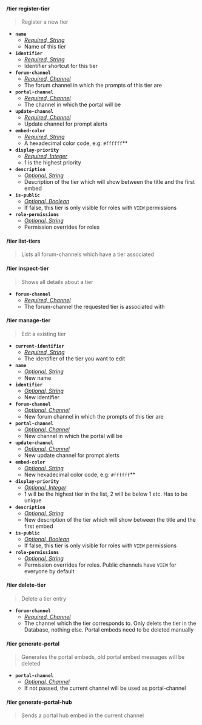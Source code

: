 #### /tier register-tier
> Register a new tier
- **`name`**
  - *[Required, String](proompter-documentation/guides/Quickstart/Slash%20Commands.md####String)*
  - Name of this tier
- **`identifier`**
  - *[Required, String](proompter-documentation/guides/Quickstart/Slash%20Commands.md####String)*
  - Identifier shortcut for this tier
- **`forum-channel`**
  - *[Required, Channel](proompter-documentation/guides/Quickstart/Slash%20Commands.md####Channel)*
  - The forum channel in which the prompts of this tier are
- **`portal-channel`**
  - *[Required, Channel](proompter-documentation/guides/Quickstart/Slash%20Commands.md####Channel)*
  - The channel in which the portal will be
- **`update-channel`**
  - *[Required, Channel](proompter-documentation/guides/Quickstart/Slash%20Commands.md####Channel)*
  - Update channel for prompt alerts
- **`embed-color`**
  - *[Required, String](proompter-documentation/guides/Quickstart/Slash%20Commands.md####String)*
  - A hexadecimal color code, e.g: `#ffffff`**
- **`display-priority`**
  - *[Required, Integer](proompter-documentation/guides/Quickstart/Slash%20Commands.md####Integer)*
  - 1 is the highest priority
- **`description`**
  - *[Optional, String](proompter-documentation/guides/Quickstart/Slash%20Commands.md####String)*
  - Description of the tier which will show between the title and the first embed
- **`is-public`**
  - *[Optional, Boolean](proompter-documentation/guides/Quickstart/Slash%20Commands.md####Boolean)*
  - If false, this tier is only visible for roles with `VIEW` permissions
- **`role-permissions`**
  - *[Optional, String](proompter-documentation/guides/Quickstart/Slash%20Commands.md####String)*
  - Permission overrides for roles

#### /tier list-tiers
> Lists all forum-channels which have a tier associated

#### /tier inspect-tier
> Shows all details about a tier
- **`forum-channel`**
  - *[Required, Channel](proompter-documentation/guides/Quickstart/Slash%20Commands.md####Channel)*
  - The forum-channel the requested tier is associated with

#### /tier manage-tier
> Edit a existing tier
- **`current-identifier`**
  - *[Required, String](proompter-documentation/guides/Quickstart/Slash%20Commands.md####String)*
  - The identifier of the tier you want to edit
- **`name`**
  - *[Optional, String](proompter-documentation/guides/Quickstart/Slash%20Commands.md####String)*
  - New name
- **`identifier`**
  - *[Optional, String](proompter-documentation/guides/Quickstart/Slash%20Commands.md####String)*
  - New identifier
- **`forum-channel`**
  - *[Optional, Channel](proompter-documentation/guides/Quickstart/Slash%20Commands.md####Channel)*
  - New forum channel in which the prompts of this tier are
- **`portal-channel`**
  - *[Optional, Channel](proompter-documentation/guides/Quickstart/Slash%20Commands.md####Channel)*
  - New channel in which the portal will be
- **`update-channel`**
  - *[Optional, Channel](proompter-documentation/guides/Quickstart/Slash%20Commands.md####Channel)*
  - New update channel for prompt alerts
- **`embed-color`**
  - *[Optional, String](proompter-documentation/guides/Quickstart/Slash%20Commands.md####String)*
  - New hexadecimal color code, e.g: `#ffffff`**
- **`display-priority`**
  - *[Optional, Integer](proompter-documentation/guides/Quickstart/Slash%20Commands.md####Integer)*
  - 1 will be the highest tier in the list, 2 will be below 1 etc. Has to be unique
- **`description`**
  - *[Optional, String](proompter-documentation/guides/Quickstart/Slash%20Commands.md####String)*
  - New description of the tier which will show between the title and the first embed
- **`is-public`**
  - *[Optional, Boolean](proompter-documentation/guides/Quickstart/Slash%20Commands.md####Boolean)*
  - If false, this tier is only visible for roles with `VIEW` permissions
- **`role-permissions`**
  - *[Optional, String](proompter-documentation/guides/Quickstart/Slash%20Commands.md####String)*
  - Permission overrides for roles. Public channels have `VIEW` for everyone by default

#### /tier delete-tier
> Delete a tier entry
- **`forum-channel`**
  - *[Required, Channel](proompter-documentation/guides/Quickstart/Slash%20Commands.md####Channel)*
  - The channel which the tier corresponds to. Only delets the tier in the Database, nothing else. Portal embeds need to be deleted manually

#### /tier generate-portal
> Generates the portal embeds, old portal embed messages will be deleted
- **`portal-channel`**
  - *[Optional, Channel](proompter-documentation/guides/Quickstart/Slash%20Commands.md####Channel)*
  - If not passed, the current channel will be used as portal-channel

#### /tier generate-portal-hub
> Sends a portal hub embed in the current channel
